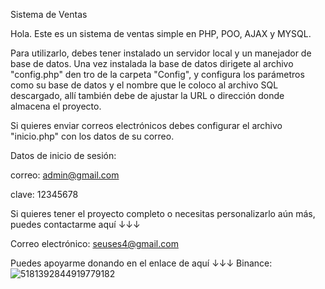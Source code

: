 Sistema de Ventas

Hola. Este es un sistema de ventas simple en PHP, POO, AJAX y MYSQL.

Para utilizarlo, debes tener instalado un servidor local y un manejador de base de datos. 
Una vez instalada la base de datos dirigete al archivo "config.php" den tro de la carpeta "Config", 
y configura los parámetros como su base de datos y el nombre que le coloco al archivo SQL descargado,
allí también debe de ajustar la URL o dirección donde almacena el proyecto.

Si quieres enviar correos electrónicos debes configurar el archivo "inicio.php" con los datos de su correo.

Datos de inicio de sesión: 

correo: admin@gmail.com

clave: 12345678

Si quieres tener el proyecto completo o necesitas personalizarlo aún más, puedes contactarme aquí ↓↓↓ 

Correo electrónico: seuses4@gmail.com 

Puedes apoyarme donando en el enlace de aquí ↓↓↓ Binance:
![5181392844919779182](https://github.com/user-attachments/assets/3ef7b17f-eaed-4435-afcc-87e3eead81b2)
